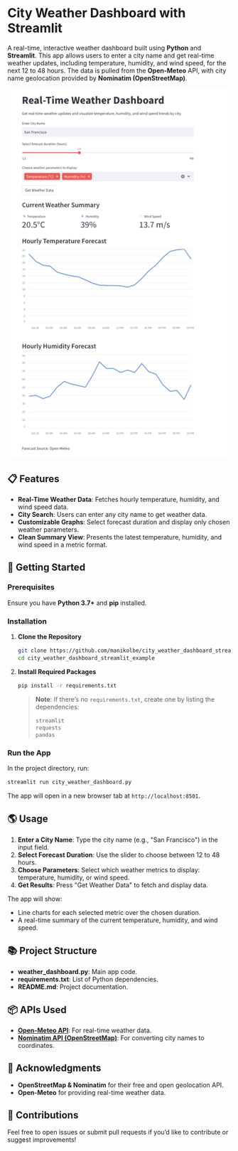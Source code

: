 # City Weather Dashboard with Streamlit

A real-time, interactive weather dashboard built using **Python** and **Streamlit**. This app allows users to enter a city name and get real-time weather updates, including temperature, humidity, and wind speed, for the next 12 to 48 hours. The data is pulled from the **Open-Meteo** API, with city name geolocation provided by **Nominatim (OpenStreetMap)**.

![Weather Dashboard Screenshot](Screenshot.png)

## 📋 Features

- **Real-Time Weather Data**: Fetches hourly temperature, humidity, and wind speed data.
- **City Search**: Users can enter any city name to get weather data.
- **Customizable Graphs**: Select forecast duration and display only chosen weather parameters.
- **Clean Summary View**: Presents the latest temperature, humidity, and wind speed in a metric format.

## 🚀 Getting Started

### Prerequisites

Ensure you have **Python 3.7+** and **pip** installed.

### Installation

1. **Clone the Repository**

   ```bash
   git clone https://github.com/manikolbe/city_weather_dashboard_streamlit_example.git
   cd city_weather_dashboard_streamlit_example
   ```

2. **Install Required Packages**

   ```bash
   pip install -r requirements.txt
   ```

   > **Note**: If there’s no `requirements.txt`, create one by listing the dependencies:
   >
   > ```plaintext
   > streamlit
   > requests
   > pandas
   > ```

### Run the App

In the project directory, run:

```bash
streamlit run city_weather_dashboard.py
```

The app will open in a new browser tab at `http://localhost:8501`.

## 🌎 Usage

1. **Enter a City Name**: Type the city name (e.g., "San Francisco") in the input field.
2. **Select Forecast Duration**: Use the slider to choose between 12 to 48 hours.
3. **Choose Parameters**: Select which weather metrics to display: temperature, humidity, or wind speed.
4. **Get Results**: Press "Get Weather Data" to fetch and display data.

The app will show:

- Line charts for each selected metric over the chosen duration.
- A real-time summary of the current temperature, humidity, and wind speed.

## 📚 Project Structure

- **weather_dashboard.py**: Main app code.
- **requirements.txt**: List of Python dependencies.
- **README.md**: Project documentation.

## 📦 APIs Used

- **[Open-Meteo API](https://open-meteo.com/)**: For real-time weather data.
- **[Nominatim API (OpenStreetMap)](https://nominatim.org/)**: For converting city names to coordinates.

## 🎉 Acknowledgments

- **OpenStreetMap & Nominatim** for their free and open geolocation API.
- **Open-Meteo** for providing real-time weather data.

## 🙌 Contributions

Feel free to open issues or submit pull requests if you’d like to contribute or suggest improvements!
